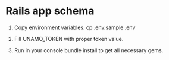 # Rails app schema

1. Copy environment variables.
cp .env.sample .env

2. Fill UNAMO_TOKEN with proper token value.
3. Run in your console bundle install to get all necessary gems.
